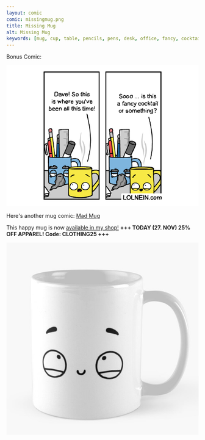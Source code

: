 ```yaml
---
layout: comic
comic: missingmug.png
title: Missing Mug
alt: Missing Mug
keywords: [mug, cup, table, pencils, pens, desk, office, fancy, cocktail, supplies, coffee, missing, dave]
---
```


Bonus Comic:

![Missing Mug Bonus](/images/missingmug_bonus.png)

Here's another mug comic: [Mad Mug](https://lolnein.com/2019/11/11/madmug/)


This happy mug is now [available in my shop!](https://www.redbubble.com/people/LOLNEIN/shop) __+++ TODAY (27. NOV) 25% OFF APPAREL! Code: CLOTHING25 +++__

[![Happy Mug](/images/happymug.jpg)](https://www.redbubble.com/people/lolnein/works/42532538-curious-face?p=mug&style=standard)

